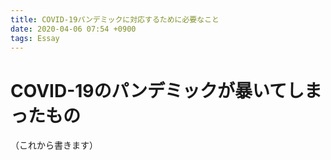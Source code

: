 ```yaml
---
title: COVID-19パンデミックに対応するために必要なこと
date: 2020-04-06 07:54 +0900
tags: Essay
---
```


# COVID-19のパンデミックが暴いてしまったもの

（これから書きます）
